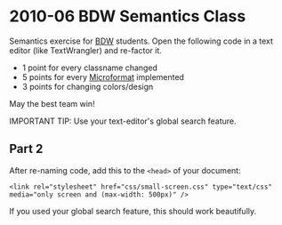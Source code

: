 2010-06 BDW Semantics Class
====================================

Semantics exercise for [BDW][1] students. Open the following code in a text editor (like TextWrangler) and re-factor it.

- 1 point for every classname changed
- 5 points for every [Microformat][2] implemented
- 3 points for changing colors/design

May the best team win!

IMPORTANT TIP: Use your text-editor's global search feature.

[1]: http://bdw.colorado.edu/
[2]: http://microformats.org/wiki/Main_Page


Part 2
----------------

After re-naming code, add this to the `<head>` of your document:
	
	<link rel="stylesheet" href="css/small-screen.css" type="text/css" media="only screen and (max-width: 500px)" />
	
If you used your global search feature, this should work beautifully.
